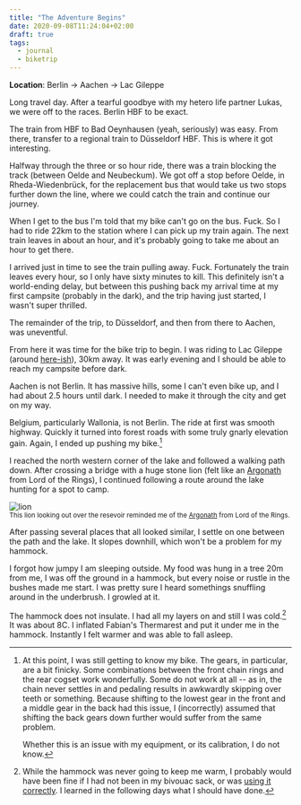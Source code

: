 ```yaml
---
title: "The Adventure Begins"
date: 2020-09-08T11:24:04+02:00
draft: true
tags:
  - journal
  - biketrip
---
```


**Location**: Berlin -> Aachen -> Lac Gileppe

Long travel day. After a tearful goodbye with my hetero life partner Lukas, we
were off to the races. Berlin HBF to be exact.

The train from HBF to Bad Oeynhausen (yeah, seriously) was easy. From there,
transfer to a regional train to Düsseldorf HBF. This is where it got
interesting.

Halfway through the three or so hour ride, there was a train blocking the track
(between Oelde and Neubeckum). We got off a stop before Oelde, in
Rheda-Wiedenbrück, for the replacement bus that would take us two stops further
down the line, where we could catch the train and continue our journey.

When I get to the bus I'm told that my bike can't go on the bus. Fuck. So I had
to ride 22km to the station where I can pick up my train again. The next train
leaves in about an hour, and it's probably going to take me about an hour to
get there.

I arrived just in time to see the train pulling away. Fuck. Fortunately the
train leaves every hour, so I only have sixty minutes to kill. This definitely
isn't a world-ending delay, but between this pushing back my arrival time at my
first campsite (probably in the dark), and the trip having just started, I
wasn't super thrilled.

The remainder of the trip, to Düsseldorf, and then from there to Aachen, was
uneventful.

From here it was time for the bike trip to begin. I was riding to Lac Gileppe
(around [here-ish](https://goo.gl/maps/ELDRbJUvHPzLmMj49)), 30km away. It was
early evening and I should be able to reach my campsite before dark.

Aachen is not Berlin. It has massive hills, some I can't even bike up, and I
had about 2.5 hours until dark. I needed to make it through the city and get on
my way.

Belgium, particularly Wallonia, is not Berlin. The ride at first was smooth
highway. Quickly it turned into forest roads with some truly gnarly elevation
gain. Again, I ended up pushing my bike.[^1]

I reached the north western corner of the lake and followed a walking path
down. After crossing a bridge with a huge stone lion (felt like an
[Argonath](https://lotr.fandom.com/wiki/Argonath) from Lord of the Rings), I
continued following a route around the lake hunting for a spot to camp.

<img style="max-width: 100%; width: auto; height: auto;" src="/images/lion.jpg" alt="lion">
<figcaption><small>This lion looking out over the resevoir reminded me of the <a href="https://lotr.fandom.com/wiki/Argonath">Argonath</a> from Lord of the Rings.</small></figcaption>

After passing several places that all looked similar, I settle on one between
the path and the lake. It slopes downhill, which won't be a problem for my
hammock.

I forgot how jumpy I am sleeping outside. My food was hung in a tree 20m from
me, I was off the ground in a hammock, but every noise or rustle in the bushes
made me start. I was pretty sure I heard somethings snuffling around in the
underbrush. I growled at it.

The hammock does not insulate. I had all my layers on and still I was cold.[^2]
It was about 8C. I inflated Fabian's Thermarest and put it under me in the
hammock. Instantly I felt warmer and was able to fall asleep.

[^1]: At this point, I was still getting to know my bike. The gears, in
    particular, are a bit finicky. Some combinations between the front chain
    rings and the rear cogset work wonderfully. Some do not work at all -- as in,
    the chain never settles in and pedaling results in awkwardly skipping over
    teeth or something.  Because shifting to the lowest gear in the front and a
    middle gear in the back had this issue, I (incorrectly) assumed that shifting
    the back gears down further would suffer from the same problem.

    Whether this is an issue with my equipment, or its calibration, I do not know.

[^2]: While the hammock was never going to keep me warm, I probably would have
  been fine if I had not been in my bivouac sack, or was [using it
  correctly](https://stuartnelson3.github.io/posts/rest-day/#on-bivy-sacks). I
  learned in the following days what I should have done.
